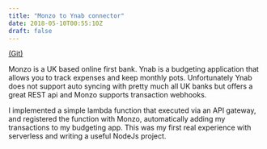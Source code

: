 ```yaml
---
title: "Monzo to Ynab connector"
date: 2018-05-10T00:55:10Z
draft: false
---
```


[(Git)](https://github.com/lukemgriffith/MonzoToYnab)

Monzo is a UK based online first bank. Ynab is a budgeting application that allows you to track expenses and keep monthly pots. Unfortunately Ynab does not support auto syncing with pretty much all UK banks but offers a great REST api and Monzo supports transaction webhooks. 

I implemented a simple lambda function that executed via an API gateway, and registered the function with Monzo, automatically adding my transactions to my budgeting app. This was my first real experience with serverless and writing a useful NodeJs project.
